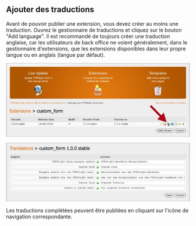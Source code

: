 ## Ajouter des traductions

Avant de pouvoir publier une extension, vous devez créer au moins une 
traduction. Ouvrez le gestionnaire de traductions et cliquez sur le bouton 
"Add language". Il est recommandé de toujours créer une traduction anglaise, 
car les utilisateurs de back office ne voient généralement, dans le gestionnaire 
d'extensions, que les extensions disponibles dans leur propre langue ou en 
anglais (langue par défaut).

![](images/add-translation.jpg?raw=true)

![](images/edit-translation.jpg?raw=true)

Les traductions complétées peuvent être publiées en cliquant sur l'icône de 
navigation correspondante.
